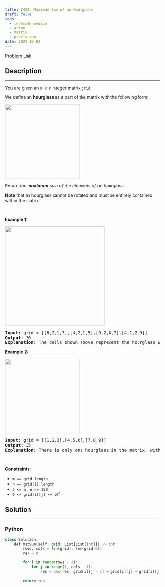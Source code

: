 ```yaml
---
title: 2428. Maximum Sum of an Hourglass
draft: false
tags: 
  - leetcode-medium
  - array
  - matrix
  - prefix-sum
date: 2022-10-02
---
```


[Problem Link](https://leetcode.com/problems/maximum-sum-of-an-hourglass/)

## Description

---
<p>You are given an <code>m x n</code> integer matrix <code>grid</code>.</p>

<p>We define an <strong>hourglass</strong> as a part of the matrix with the following form:</p>
<img alt="" src="https://assets.leetcode.com/uploads/2022/08/21/img.jpg" style="width: 243px; height: 243px;" />
<p>Return <em>the <strong>maximum</strong> sum of the elements of an hourglass</em>.</p>

<p><strong>Note</strong> that an hourglass cannot be rotated and must be entirely contained within the matrix.</p>

<p>&nbsp;</p>
<p><strong class="example">Example 1:</strong></p>
<img alt="" src="https://assets.leetcode.com/uploads/2022/08/21/1.jpg" style="width: 323px; height: 323px;" />
<pre>
<strong>Input:</strong> grid = [[6,2,1,3],[4,2,1,5],[9,2,8,7],[4,1,2,9]]
<strong>Output:</strong> 30
<strong>Explanation:</strong> The cells shown above represent the hourglass with the maximum sum: 6 + 2 + 1 + 2 + 9 + 2 + 8 = 30.
</pre>

<p><strong class="example">Example 2:</strong></p>
<img alt="" src="https://assets.leetcode.com/uploads/2022/08/21/2.jpg" style="width: 243px; height: 243px;" />
<pre>
<strong>Input:</strong> grid = [[1,2,3],[4,5,6],[7,8,9]]
<strong>Output:</strong> 35
<strong>Explanation:</strong> There is only one hourglass in the matrix, with the sum: 1 + 2 + 3 + 5 + 7 + 8 + 9 = 35.
</pre>

<p>&nbsp;</p>
<p><strong>Constraints:</strong></p>

<ul>
	<li><code>m == grid.length</code></li>
	<li><code>n == grid[i].length</code></li>
	<li><code>3 &lt;= m, n &lt;= 150</code></li>
	<li><code>0 &lt;= grid[i][j] &lt;= 10<sup>6</sup></code></li>
</ul>


## Solution

---
### Python
``` py title='maximum-sum-of-an-hourglass'
class Solution:
    def maxSum(self, grid: List[List[int]]) -> int:
        rows, cols = len(grid), len(grid[0])
        res = 0
        
        for i in range(rows - 2):
            for j in range(1, cols - 1):
                res = max(res, grid[i][j - 1] + grid[i][j] + grid[i][j + 1] + grid[i + 1][j] + grid[i + 2][j - 1] + grid[i + 2][j] + grid[i + 2][j + 1])            
        
        return res
```

